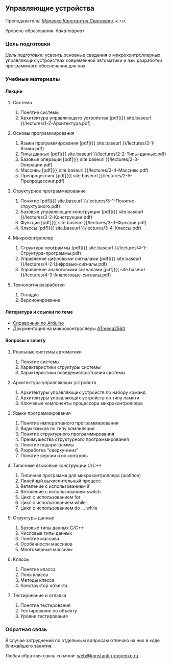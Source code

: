 <!-- Yandex.Metrika counter -->
<script type="text/javascript" >
   (function(m,e,t,r,i,k,a){m[i]=m[i]||function(){(m[i].a=m[i].a||[]).push(arguments)};
   m[i].l=1*new Date();k=e.createElement(t),a=e.getElementsByTagName(t)[0],k.async=1,k.src=r,a.parentNode.insertBefore(k,a)})
   (window, document, "script", "https://mc.yandex.ru/metrika/tag.js", "ym");

   ym(69954367, "init", {
        clickmap:true,
        trackLinks:true,
        accurateTrackBounce:true
   });
</script>
<noscript><div><img src="https://mc.yandex.ru/watch/69954367" style="position:absolute; left:-9999px;" alt="" /></div></noscript>
<!-- /Yandex.Metrika counter -->


## Управляющие устройства

Преподаватель: *[Моренко Константин Сергеевич](https://konstantin-morenko.ru), к.т.н.*

Уровень образования: *бакалавриат*


### Цель подготовки

*Цель подготовки:* усвоить основные сведения о микроконтроллерных
управляющих устройствах современной автоматики и азы разработки
программного обеспечения для них.


### Учебные материалы


#### Лекции

1. Система
   1. Понятие системы
   2. Архитектура управляющего устройства [pdf]({{ site.baseurl }}/lectures/1-2-Архитектура.pdf)

2. Основы программирования
   1. Языки программирования [pdf]({{ site.baseurl }}/lectures/2-1-Языки.pdf)
   2. Типы данных [pdf]({{ site.baseurl }}/lectures/2-2-Типы-данных.pdf)
   3. Базовые операции [pdf]({{ site.baseurl }}/lectures/2-3-Операции.pdf)
   4. Массивы [pdf]({{ site.baseurl }}/lectures/2-4-Массивы.pdf)
   5. Препроцессинг [pdf]({{ site.baseurl }}/lectures/2-5-Препроцессинг.pdf)

3. Структурное программирование
   1. Понятие [pdf]({{ site.baseurl }}/lectures/3-1-Понятие-структурного.pdf)
   2. Базовые управляющие конструкции [pdf]({{ site.baseurl }}/lectures/3-2-Конструкции.pdf)
   3. Функции [pdf]({{ site.baseurl }}/lectures/3-3-Функции.pdf)
   4. Классы [pdf]({{ site.baseurl }}/lectures/3-4-Классы.pdf)

4. Микроконтроллер
   1. Структура программы [pdf]({{ site.baseurl }}/lectures/4-1-Структура-программы.pdf)
   2. Управление цифровыми сигналами [pdf]({{ site.baseurl }}/lectures/4-2-Цифровые-сигналы.pdf)
   3. Управление аналоговыми сигналами [pdf]({{ site.baseurl }}/lectures/4-3-Аналоговые-сигналы.pdf)

5. Технология разработки
   1. Отладка
   2. Версионирование


#### Литература и ссылки по теме

- [Справочник по Arduino](https://www.arduino.cc/reference/en/)
- Документация на микроконтроллеры [ATmega2560](https://www.microchip.com/en-us/product/ATmega2560)


#### Вопросы к зачету

1. Реальные системы автоматики
   1. Понятие системы
   2. Характеристики структуры системы
   3. Характеристики поведения/состояния системы

2. Архитектура управляющих устройств
   1. Архитектуры управляющих устройств по набору команд
   2. Архитектуры управляющих устройств по типу памяти
   3. Ключевые компоненты процессора микроконтроллера

3. Языки программирования
   1. Понятие императивного программирования
   2. Виды языков по типу компиляции
   3. Понятие структурного программирования
   4. Преимущества структурного программирования
   5. Понятие подпрограммы
   6. Разработка "сверху-вниз"
   7. Понятие версии и их контроль

4. Типичные языковые конструкции C/C++
   1. Типичная программа для микроконтроллера (шаблон)
   2. Линейный вычислительный процесс
   3. Ветвление с использованием if
   4. Ветвление с использованием switch
   5. Цикл с использованием for
   6. Цикл с использованием while
   7. Цикл с использованием do ... while

5. Структуры данных
   1. Базовые типы данных C/C++
   2. Числовые типы данных
   3. Понятие массива
   4. Особенности массивов
   5. Многомерные массивы

6. Классы
   1. Понятие класса
   2. Поля класса
   3. Методы класса
   4. Конструктор объекта

7. Тестирование и отладка
   1. Понятие тестирования
   2. Тестирование по объекту
   3. Уровни тестирования


### Обратная связь

В случае затруднений по отдельным вопросам отвечаю на них в ходе
ближайшего занятия.

Любая обратная связь со мной:
[web@konstantin-morenko.ru](mailto:web@konstantin-morenko.ru).

